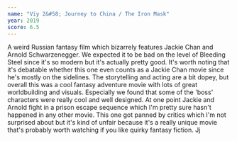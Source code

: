 ```yaml
---
name: "Viy 2&#58; Journey to China / The Iron Mask"
year: 2019
score: 6.5
---
```

A weird Russian fantasy film which bizarrely features Jackie Chan and Arnold Schwarzenegger. We expected it to be bad on the level of Bleeding Steel since it's so modern but it's actually pretty good. It's worth noting that it's debatable whether this one even counts as a Jackie Chan movie since he's mostly on the sidelines. The storytelling and acting are a bit dopey, but overall this was a cool fantasy adventure movie with lots of great worldbuilding and visuals. Especially we found that some of the 'boss' characters were really cool and well designed. At one point Jackie and Arnold fight in a prison escape sequence which I'm pretty sure hasn't happened in any other movie. This one got panned by critics which I'm not surprised about but it's kind of unfair because it's a really unique movie that's probably worth watching if you like quirky fantasy fiction. Jj
